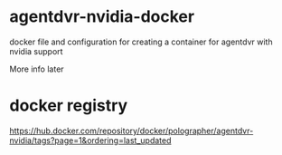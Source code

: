 # agentdvr-nvidia-docker
docker file and configuration for creating a container for agentdvr with nvidia support

More info later

# docker registry
https://hub.docker.com/repository/docker/polographer/agentdvr-nvidia/tags?page=1&ordering=last_updated
